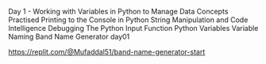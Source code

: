
Day 1 - Working with Variables in Python to Manage Data
Concepts Practised
Printing to the Console in Python
String Manipulation and Code Intelligence
Debugging
The Python Input Function
Python Variables
Variable Naming
Band Name Generator
day01

https://replit.com/@Mufaddal51/band-name-generator-start
